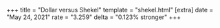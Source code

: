 +++
title = "Dollar versus Shekel"
template = "shekel.html"
[extra]
date = "May 24, 2021"
rate = "3.259"
delta = "0.123% stronger"
+++
